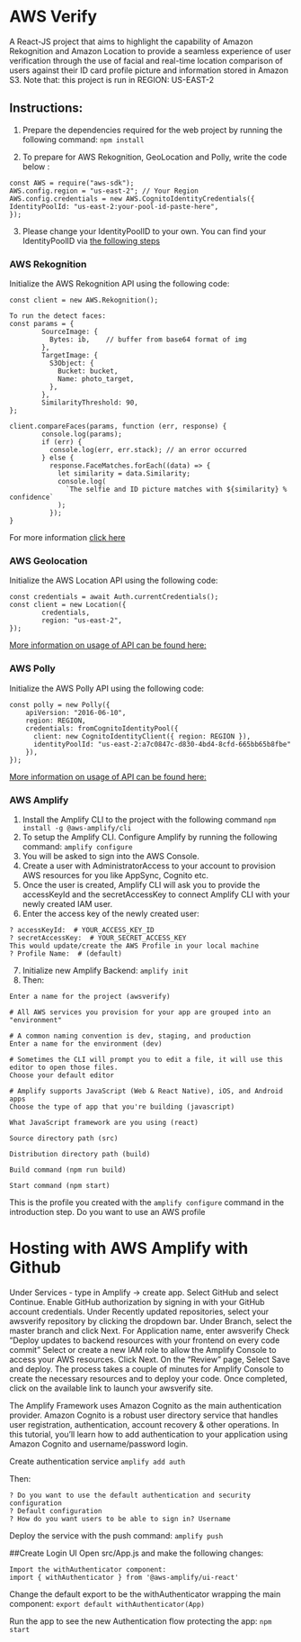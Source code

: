 # AWS Verify 

A React-JS project that aims to highlight the capability of Amazon Rekognition and Amazon Location to provide a seamless experience of user verification through the use of facial and real-time location comparison of users against their ID card profile picture and information stored in Amazon S3. Note that: this project is run in REGION: US-EAST-2

## Instructions:

1. Prepare the dependencies required for the web project by running the following command:
`npm install`

2. To prepare for AWS Rekognition, GeoLocation and Polly, write the code below :
```
const AWS = require("aws-sdk");
AWS.config.region = "us-east-2"; // Your Region
AWS.config.credentials = new AWS.CognitoIdentityCredentials({
IdentityPoolId: "us-east-2:your-pool-id-paste-here",
});
```

3. Please change your IdentityPoolID to your own. You can find your IdentityPoolID via [the following steps](https://docs.aws.amazon.com/rekognition/latest/dg/image-bytes-javascript.html#image-bytes-javascript-auth) 


### AWS Rekognition
Initialize the AWS Rekognition API using the following code:
```
const client = new AWS.Rekognition();
      
To run the detect faces:
const params = {
        SourceImage: {
          Bytes: ib,	// buffer from base64 format of img
        },
        TargetImage: {
          S3Object: {
            Bucket: bucket,
            Name: photo_target,
          },
        },
        SimilarityThreshold: 90,
};

client.compareFaces(params, function (err, response) {
        console.log(params);
        if (err) {
          console.log(err, err.stack); // an error occurred
        } else {
          response.FaceMatches.forEach((data) => {
            let similarity = data.Similarity;
            console.log(
              `The selfie and ID picture matches with ${similarity} % confidence`
            );
          });
}

```
For more information [click here](  https://docs.aws.amazon.com/AWSJavaScriptSDK/latest/AWS/Rekognition.html#compareFaces-property)

### AWS Geolocation
Initialize the AWS Location API using the following code:
```
const credentials = await Auth.currentCredentials();
const client = new Location({
        credentials,
        region: "us-east-2",
});
```
[More information on usage of API can be found here:](https://docs.aws.amazon.com/AWSJavaScriptSDK/latest/AWS/Location.html#searchPlaceIndexForText-property) 

### AWS Polly
Initialize the AWS Polly API using the following code:
```
const polly = new Polly({
    apiVersion: "2016-06-10",
    region: REGION,
    credentials: fromCognitoIdentityPool({
      client: new CognitoIdentityClient({ region: REGION }),
      identityPoolId: "us-east-2:a7c0847c-d830-4bd4-8cfd-665bb65b8fbe"
    }),
});
```
[More information on usage of API can be found here:](https://docs.aws.amazon.com/AWSJavaScriptSDK/latest/AWS/Polly.html)

### AWS Amplify 
1. Install the Amplify CLI to the project with the following command
`npm install -g @aws-amplify/cli`
2. To setup the Amplify CLI. Configure Amplify by running the following command:
`amplify configure`
3. You will be asked to sign into the AWS Console.
4. Create a user with AdministratorAccess to your account to provision AWS resources for you like AppSync, Cognito etc.
5. Once the user is created, Amplify CLI will ask you to provide the accessKeyId and the secretAccessKey to connect Amplify CLI with your newly created IAM user.
6. Enter the access key of the newly created user:
```
? accessKeyId:  # YOUR_ACCESS_KEY_ID
? secretAccessKey:  # YOUR_SECRET_ACCESS_KEY
This would update/create the AWS Profile in your local machine
? Profile Name:  # (default)
```
7. Initialize new Amplify Backend: 
`amplify init`
8. Then: 
```
Enter a name for the project (awsverify)

# All AWS services you provision for your app are grouped into an "environment"

# A common naming convention is dev, staging, and production
Enter a name for the environment (dev)

# Sometimes the CLI will prompt you to edit a file, it will use this editor to open those files.
Choose your default editor

# Amplify supports JavaScript (Web & React Native), iOS, and Android apps
Choose the type of app that you're building (javascript)

What JavaScript framework are you using (react)

Source directory path (src)

Distribution directory path (build)

Build command (npm run build)

Start command (npm start)

```

This is the profile you created with the `amplify configure` command in the introduction step.
Do you want to use an AWS profile
 
# Hosting with AWS Amplify with Github
Under Services - type in Amplify -> create app. 
Select GitHub and select Continue.
Enable GitHub authorization by signing in with your GitHub account credentials.
Under Recently updated repositories, select your awsverify repository by clicking the dropdown bar.
Under Branch, select the master branch and click Next.
For Application name, enter awsverify
Check “Deploy updates to backend resources with your frontend on every code commit”
Select or create a new IAM role to allow the Amplify Console to access your AWS resources. Click Next.
On the “Review” page, Select Save and deploy.
The process takes a couple of minutes for Amplify Console to create the necessary resources and to deploy your code.
Once completed, click on the available link to launch your awsverify site.

The Amplify Framework uses Amazon Cognito as the main authentication provider. Amazon Cognito is a robust user directory service that handles user registration, authentication, account recovery & other operations. In this tutorial, you’ll learn how to add authentication to your application using Amazon Cognito and username/password login.

Create authentication service
`amplify add auth`

Then: 
```
? Do you want to use the default authentication and security configuration
? Default configuration
? How do you want users to be able to sign in? Username
```
Deploy the service with the push command:
`amplify push`

##Create Login UI 
Open src/App.js and make the following changes:
```
Import the withAuthenticator component:
import { withAuthenticator } from '@aws-amplify/ui-react'
```

Change the default export to be the withAuthenticator wrapping the main component:
`export default withAuthenticator(App)`

Run the app to see the new Authentication flow protecting the app:
`npm start`













